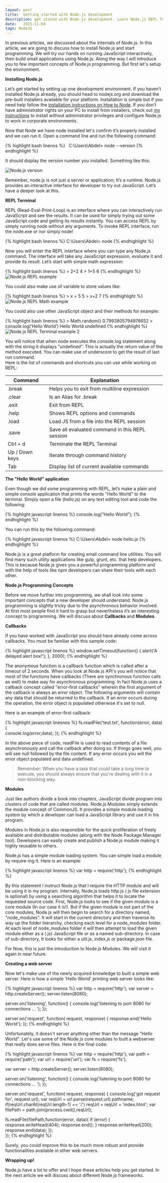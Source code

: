 ```yaml
---
layout: post
title:  Getting started with Node.js development
description: get stated with Node.js development. Learn Node.js REPL Terminal, Simple CLI Application and build a web server.
date:   2015-11-04
tags: NodeJS
---
```


In previous articles, we discussed about the internals of Node.js. In this article, we are going to discuss how to install Node.js and start programming. We will try our hands on running JavaScript interactively, then build small applications using Node.js. Along the way I will introduce you to few important concepts of Node.js programming. But first let's setup the environment.

**Installing Node.js**

Let’s get started by setting up one development environment. If you haven’t installed Node.js already, you should head to nodejs.org and download the pre-built installers available for your platform. Installation is simple but if you need help follow the [installation instructions on How to Node](https://www.guru99.com/download-install-node-js.html). If you don’t have administrator rights on your PC to install from installers, check out [my instructions]( http://abdelraoof.com/blog/2014/11/11/install-nodejs-without-admin-rights/) to install without administrator privileges and configure Node.js to work in corporate environments.

Now that Node we have node installed let's confirm it’s properly installed and we can run it. Open a command line and run the following command:

{% highlight bash linenos %}
  C:\Users\Abdel> node --version
{% endhighlight %}

It should display the version number you installed. Something like this:

<img class="img-responsive image-center thumbnail" src="{{site.url}}/img/nodejs/node-version.png" alt="Node.js version" />

Remember, node.js is not just a server or application; It’s a runtime. Node.js provides an interactive interface for developer to try out JavaScript. Let’s have a deeper look at this.

**REPL Terminal**

REPL (Read-Eval-Print-Loop) is an interface where you can interactively run JavaScript and see the results. It can be used for simply trying out some JavaScript code and getting its results instantly. You can access REPL by simply running node without any arguments. To invoke REPL interface, run the node.exe or nor simply node!

{% highlight bash linenos %}
  C:\Users\Abdel> node
{% endhighlight %}

Now you will enter the REPL interface where you can type any Node.js command. The interface will take any JavaScript expression, evaluate it and provide its result. Let’s start with simple math expression:

<div class="row">
<div class="col-md-6">
{% highlight bash linenos %}
 > 2+2
 4
 > 1+5
 6
{% endhighlight %}
</div>
<div class="col-md-6">
  <img class="img-responsive image-center thumbnail" src="{{site.url}}/img/nodejs/node-repl-math.png" alt="Node.js REPL example" />
</div>
</div>

You could also make use of variable to store values like:

<div class="row">
<div class="col-md-6">
{% highlight bash linenos %}
> x = 5
5
> x+2
7
{% endhighlight %}
</div>
<div class="col-md-6">
  <img class="img-responsive image-center thumbnail" src="{{site.url}}/img/nodejs/node-repl-math2.png" alt="Node.js REPL Math example " />
</div>
</div>

You could also use other JavaScript object and their methods for example:

<div class="row">
<div class="col-md-6">
{% highlight bash linenos %}
> Math.random()
0.7993805794976652
> console.log(‘Hello World’)
Hello World
undefined
{% endhighlight %}
</div>
<div class="col-md-6">
  <img class="img-responsive image-center thumbnail" src="{{site.url}}/img/nodejs/node-repl2.png" alt="Node.js REPL Terminal example 2 " />
</div>
</div>


You will notice that when node executes the console.log statement along with the string it displays "undefined". This is actually the return value of the method executed. You can make use of underscore to get the result of last run command.  
Here is the list of commands and shortcuts you can use while working on REPL:

<table class="table table-bordered table-striped table-hover">
    <thead>
      <tr>
        <th>Command</th>
        <th>Explanation</th>        
      </tr>
    </thead>
    <tbody>
      <tr>
        <td>.break</td>
        <td>Helps you to exit from multiline expression</td>
      </tr>
      <tr>
        <td>.clear</td>
        <td>Is an Alias for .break</td>
      </tr>
      <tr>
        <td>.exit</td>
        <td>Exit from REPL</td>
      </tr>
      <tr>
        <td>.help</td>
        <td>Shows REPL options and commands</td>
      </tr>
      <tr>
        <td>.load</td>
        <td>Load JS from a file into the REPL session</td>
      </tr>
      <tr>
        <td>.save</td>
        <td>Save all evaluated command in this REPL session</td>
      </tr>
      <tr>
        <td>Ctrl + d</td>
        <td>Terminate the REPL Terminal</td>
      </tr>
      <tr>
        <td>Up / Down keys</td>
        <td>Iterate through command history</td>
      </tr>
      <tr>
        <td>Tab</td>
        <td>Display list of current available commands</td>
      </tr>
    </tbody>
  </table>

**The "Hello World" application**

Even though we did some programming with REPL, let’s make a plain and simple console application that prints the words "Hello World" to the terminal. Simply open a file (hello.js) on any text editing tool and code the following:

{% highlight javascript linenos %}
  console.log(“Hello World”);
{% endhighlight %}

You can run this by the following command:

{% highlight javascript linenos %}
  C:\Users\Abdel> node hello.js
{% endhighlight %}

Node.js is a great platform for creating small command line utilities. You will find many such utility applications like gulp, grunt, etc. that help developers. This is because Node.js gives you a powerful programming platform and with the help of tools like npm developers can share their tools with each other.  

**Node.js Programming Concepts**

Before we move further into programming, we shall look into some important concepts that a new developer should understand. Node.js programming is slightly tricky due to the asynchronous behavior involved. At first most people find it hard to grasp but nevertheless it’s an interesting concept to programming. We will discuss about **Callbacks** and **Modules**.

**Callbacks**

If you have worked with JavaScript you should have already come across callbacks. You must be familiar with this sample code:

{% highlight javascript linenos %}
window.setTimeout(function() {
  alert('A delayed alert box!');
}, 2000);
{% endhighlight %}

The anonymous function is a callback function which is called after a timeout of 2 seconds. When you look at Node.js API's you will notice that most of the functions have callbacks (There are synchronous function calls as well) to make way for asynchronous programming. In fact Node.js uses a callback concept called  "error-first callbacks" wherein the first argument of the callback is always an error object. The following arguments will contain any data that should be returned to the callback. If an error occurs during the operation, the error object is populated otherwise it's set to null.

Here is an example of error-first callback:

{% highlight javascript linesnos %}
fs.readFile('test.txt', function(error, data) {  
  console.log(error,data);
});
{% endhighlight %}

In the above piece of code, readFile is used to read contents of a file asynchronously and call the callback after doing so. If things goes well, you will see null followed by the file content. If any error occurs you will the error object populated and data undefined.  

<blockquote>
  Remember: When you have a task that could take a long time to execute, you should always ensure that you're dealing with it in a non-blocking way.
</blockquote>

**Modules**

Just like authors divide a book into chapters, JavaScript divide program into clusters of code that are called modules. Node.js Modules simply extends the module concept of CommonJS. It provides a simple module loading system by which a developer can load a JavaScript library and use it in his program.  

Modules in Node.js is also responsible for the quick proliferation of freely available and distributable modules (along with the Node Package Manager tool). Developers can easily create and publish a Node.js module making it highly reusable to others.

Node.js has a simple module loading system. You can simple load a module by require-ing it.  Here is an example:

{% highlight javascript linenos %}
var http = require('http');
{% endhighlight %}

By this statement I instruct Node.js that I require the HTTP module and will be using it in my program. Internally, Node.js loads http.js ( js file extension is optional) by using a searching algorithm that helps it to  locate the requested source code. First, Node.js looks to see if the given module is a core module (In our case it is!). But if the given module is not part of the core modules, Node.js will then begin to search for a directory named, "node_modules". It will start in the current directory and then traverse its way up the folder hierarchy, checking each level for a node_modules folder. At each level of node_modules folder it will then attempt to load the given module either as a (.js) JavaScript file or as a named sub-directory. In case of sub-directory, It looks for either a util.js, index.js or package.json file.

For Now, this is just the introduction to Node.js Modules. We will visit it again in near future.

**Creating a web server**

Now let's make use of the newly acquired knowledge to built a simple web server. Here is how a simple 'Hello World' printing web server looks like:

{% highlight javascript linenos %}
var http = require('http');
var server = http.createServer();
server.listen(8080);

server.on('listening', function() {
  console.log('listening to port 8080 for connections ... ');
});

server.on('request', function( request, response) {
  response.end('Hello World');
});
{% endhighlight %}

Unfortunately, it doesn't server anything other than the message "Hello World". Let's use some of the Node.js core modules to built a webserver that really does serve files. Here is the final code:

{% highlight javascript linenos %}
var http = require('http');
var path = require('path');
var url = require('url');
var fs = require('fs');


var server = http.createServer();
server.listen(8080);

server.on('listening', function() {
  console.log('listening to port 8080 for connections ... ');
});

server.on('request', function( request, response) {
  console.log('got request for', request.url);
  var reqUrl = url.parse(request.url).pathname;   
  if(reqUrl.charAt(reqUrl.length-1) == '/')
    reqUrl = reqUrl + 'index.html';
  var filePath = path.join(process.cwd(),reqUrl);   

  fs.readFile(filePath,function(error, data){
    if (error) {
      response.writeHead(404);
      response.end();
    }
    response.writeHead(200);
    response.end(data);
  });   
});
{% endhighlight %}

Surely, you could improve this to be much more robust and provide functionalities available in other web servers.

**Wrapping up!**

Node.js have a lot to offer and I hope these articles help you get started. In the next article we will discuss about different Node.js frameworks.
